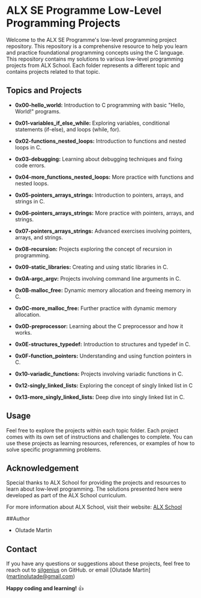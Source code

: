 # ALX SE Programme Low-Level Programming Projects

Welcome to the ALX SE Programme's low-level programming project repository. This repository is a comprehensive resource to help you learn and practice foundational programming concepts using the C language. This repository contains my solutions to various low-level programming projects from ALX School. Each folder represents a different topic and contains projects related to that topic.

## Topics and Projects

- **0x00-hello_world:** Introduction to C programming with basic "Hello, World!" programs.

- **0x01-variables_if_else_while:** Exploring variables, conditional statements (if-else), and loops (while, for).

- **0x02-functions_nested_loops:** Introduction to functions and nested loops in C.

- **0x03-debugging:** Learning about debugging techniques and fixing code errors.

- **0x04-more_functions_nested_loops:** More practice with functions and nested loops.

- **0x05-pointers_arrays_strings:** Introduction to pointers, arrays, and strings in C.

- **0x06-pointers_arrays_strings:** More practice with pointers, arrays, and strings.

- **0x07-pointers_arrays_strings:** Advanced exercises involving pointers, arrays, and strings.

- **0x08-recursion:** Projects exploring the concept of recursion in programming.

- **0x09-static_libraries:** Creating and using static libraries in C.

- **0x0A-argc_argv:** Projects involving command line arguments in C.

- **0x0B-malloc_free:** Dynamic memory allocation and freeing memory in C.

- **0x0C-more_malloc_free:** Further practice with dynamic memory allocation.

- **0x0D-preprocessor:** Learning about the C preprocessor and how it works.

- **0x0E-structures_typedef:** Introduction to structures and typedef in C.

- **0x0F-function_pointers:** Understanding and using function pointers in C.

- **0x10-variadic_functions:** Projects involving variadic functions in C.

- **0x12-singly_linked_lists:** Exploring the concept of singly linked list in C

- **0x13-more_singly_linked_lists:** Deep dive into singly linked list in C.

## Usage

Feel free to explore the projects within each topic folder. Each project comes with its own set of instructions and challenges to complete. You can use these projects as learning resources, references, or examples of how to solve specific programming problems.

## Acknowledgement

Special thanks to ALX School for providing the projects and resources to learn about low-level programming. The solutions presented here were developed as part of the ALX School curriculum.

For more information about ALX School, visit their website: [ALX School](https://www.alxafrica.com/)

##Author

- Olutade Martin

## Contact

If you have any questions or suggestions about these projects, feel free to reach out to [silgenius](https://github.com/silgenius) on GitHub. or email [Olutade Martin] (martinolutade@gmail.com)

**Happy coding and learning!** :+1:

